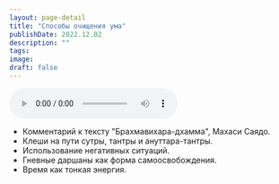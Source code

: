 ```yaml
---
layout: page-detail
title: "Способы очищения ума"
publishDate: 2022.12.02
description: ""
tags:
image:
draft: false
---
```


<audio title="2022.12.02 - Способы очищения ума.mp3" src="https://filer-api.advayta.org/v1.0/public/files/74421" controls=""></audio>

* Комментарий к тексту "Брахмавихара-дхамма", Махаси Саядо.
* Клеши на пути сутры, тантры и ануттара-тантры.
* Использование негативных ситуаций.
* Гневные даршаны как форма самоосвобождения.
* Время как тонкая энергия.

  
